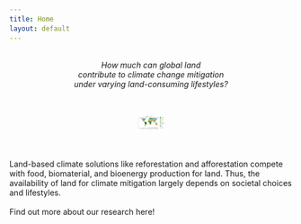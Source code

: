 ```yaml
---
title: Home
layout: default
---
```

<br>
<div style="text-align: center;">
  <i> 
    How much can global land <br>
    contribute to climate change mitigation <br>
    under varying land-consuming lifestyles? <br>
  </i>
</div>
<br><br>

<p align="center"">
   <img src="images/success_biomes.png" width="10%" />
</p>



<br><br>
Land-based climate solutions like reforestation and afforestation compete with food, biomaterial, and bioenergy production for land. Thus, the availability of land for climate mitigation largely depends on societal choices and lifestyles.
<br><br>
Find out more about our research here!
